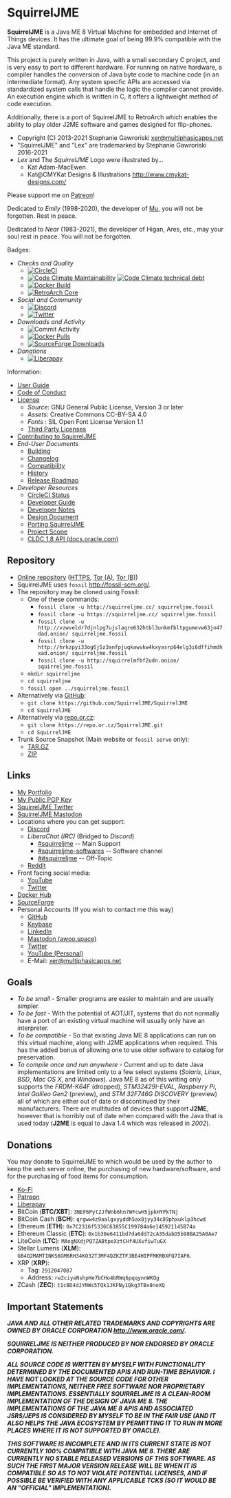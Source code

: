 # SquirrelJME

**SquirrelJME** is a Java ME 8 Virtual Machine for embedded and Internet of
Things devices. It has the ultimate goal of being 99.9% compatible with the
Java ME standard.

This project is purely written in Java, with a small secondary C project, and 
is very easy to port to different hardware. For running on native hardware, a
compiler handles the conversion of Java byte code to machine code (in an
intermediate format). Any system specific APIs are accessed via standardized
system calls that handle the logic the compiler cannot provide. An execution
engine which is written in C, it offers a lightweight method of code
execution.

Additionally, there is a port of SquirrelJME to RetroArch which enables the
ability to play older J2ME software and games designed for flip-phones.

 * Copyright (C) 2013-2021 Stephanie Gawroriski
   <xer@multiphasicapps.net>
 * "SquirrelJME" and "Lex" are trademarked by Stephanie Gawroriski 2016-2021
 * _Lex_ and The _SquirrelJME_ Logo were illustrated by...
   * Kat Adam-MacEwen
   * Kat@CMYKat Designs & Illustrations <http://www.cmykat-designs.com/>

Please support me on [Patreon](https://www.patreon.com/SquirrelJME)!

Dedicated to _Emily_ (1998-2020), the developer of
[Mu](https://github.com/meepingsnesroms/Mu), you will not be forgotten.
Rest in peace.

Dedicated to _Near_ (1983-2021), the developer of Higan, Ares, etc., may
your soul rest in peace. You will not be forgotten.

Badges:

 * _Checks and Quality_
   * [![CircleCI](
     https://img.shields.io/circleci/build/github/SquirrelJME/SquirrelJME/trunk.svg?label=CircleCI%20Build)](
     https://circleci.com/gh/SquirrelJME/SquirrelJME/tree/trunk)
   * [![Code Climate Maintainability](
     https://img.shields.io/codeclimate/maintainability-percentage/SquirrelJME/SquirrelJME)](
     https://codeclimate.com/github/SquirrelJME/SquirrelJME)
     [![Code Climate technical debt](
     https://img.shields.io/codeclimate/tech-debt/SquirrelJME/SquirrelJME)](
     https://codeclimate.com/github/SquirrelJME/SquirrelJME)
   * [![Docker Build](
     https://img.shields.io/docker/cloud/build/xerthesquirrel/squirreljme.svg?label=Docker%20Container)](
     https://hub.docker.com/r/xerthesquirrel/squirreljme/builds)
   * [![RetroArch Core](
     https://git.libretro.com/libretro/SquirrelJME/badges/trunk/pipeline.svg?key_text=RetroArch%20Core&key_width=115)](
     https://git.libretro.org/libretro/SquirrelJME)
 * _Social and Community_
   * [![Discord](https://img.shields.io/discord/278929900893634560.svg?label=Discord%20Server)](
     https://discord.gg/9PkMMKt)
   * [![Twitter](
     https://img.shields.io/twitter/follow/MultiPhasicApps.svg?label=Follow%20on%20Twitter)](
     https://twitter.com/MultiPhasicApps)
 * _Downloads and Activity_
   * ![Commit Activity](
     https://img.shields.io/github/commit-activity/w/SquirrelJME/SquirrelJME.svg?label=Code%20Commits)
   * [![Docker Pulls](
     https://img.shields.io/docker/pulls/xerthesquirrel/squirreljme?label=Docker%20Pulls)](
     https://hub.docker.com/r/xerthesquirrel/squirreljme)
   * [![SourceForge Downloads](
     https://img.shields.io/sourceforge/dm/squirreljme.svg?label=SourceForge%20Downloads)](
     https://sourceforge.net/projects/squirreljme/files/)
 * _Donations_
   * [![Liberapay](
     https://img.shields.io/liberapay/receives/xershadowtail.svg?logo=liberapay&label=LiberaPay)](
     https://liberapay.com/xershadowtail)

Information:

 * [User Guide](assets/user-guide/readme.mkd)
 * [Code of Conduct](code-of-conduct.mkd)
 * [License](license.mkd)
   * _Source_: GNU General Public License, Version 3 or later
   * _Assets_: Creative Commons CC-BY-SA 4.0
   * _Fonts_ : SIL Open Font License Version 1.1
   * [Third Party Licenses](third-party.mkd)
 * [Contributing to SquirrelJME](contributing.mkd)
 * _End-User Documents_
   * [Building](building.mkd)
   * [Changelog](changelog.mkd)
   * [Compatibility](compatibility.mkd)
   * [History](history.mkd)
   * [Release Roadmap](route.mkd)
 * _Developer Resources_
   * [CircleCI Status](
     https://circleci.com/gh/SquirrelJME/SquirrelJME/tree/trunk)
   * [Developer Guide](developer-guide.mkd)
   * [Developer Notes](assets/developer-notes/index.mkd)
   * [Design Document](design.mkd)
   * [Porting SquirrelJME](porting.mkd)
   * [Project Scope](scope.mkd)
   * [CLDC 1.8 API (docs.oracle.com)](
     https://docs.oracle.com/javame/8.0/api/cldc/api/overview-summary.html)

## Repository

 * [Online repository](http://squirreljme.cc/)
   ([HTTPS](https://squirreljme.cc/),
   [Tor (A)](http://vzwveldr7djnlpg7ujslaqre632htbl3unkmfbltpgumevw63jn47dad.onion/),
   [Tor (B)](http://hrkzpyi33og6j5z3anfpjuqkawvkw4kxyasrp64elg3i6dffihmdhxad.onion/))
 * SquirrelJME uses `fossil` <http://fossil-scm.org/>.
 * The repository may be cloned using Fossil:
   * One of these commands:
     * `fossil clone -u http://squirreljme.cc/ squirreljme.fossil`
     * `fossil clone -u https://squirreljme.cc/ squirreljme.fossil`
     * `fossil clone -u http://vzwveldr7djnlpg7ujslaqre632htbl3unkmfbltpgumevw63jn47dad.onion/ squirreljme.fossil`
     * `fossil clone -u http://hrkzpyi33og6j5z3anfpjuqkawvkw4kxyasrp64elg3i6dffihmdhxad.onion/ squirreljme.fossil`
     * `fossil clone -u http://squirrelmfbf2udn.onion/ squirreljme.fossil`
   * `mkdir squirreljme`
   * `cd squirreljme`
   * `fossil open ../squirreljme.fossil`
 * Alternatively via [GitHub](https://github.com/SquirrelJME/SquirrelJME):
   * `git clone https://github.com/SquirrelJME/SquirrelJME`
   * `cd SquirrelJME`
 * Alternatively via [repo.or.cz](https://repo.or.cz/SquirrelJME.git):
   * `git clone https://repo.or.cz/SquirrelJME.git`
   * `cd SquirrelJME`
 * Trunk Source Snapshot (Main website or `fossil serve` only):
   * [TAR.GZ](/tarball/squirreljme-trunk.tar.gz?uuid=trunk)
   * [ZIP](/zip/squirreljme-trunk.zip?uuid=trunk)

## Links

 * [My Portfolio](https://shadowtail.dev/)
 * [My Public PGP Key](public-key.gpg.mkd)
 * [SquirrelJME Twitter](https://twitter.com/MultiPhasicApps)
 * [SquirrelJME Mastodon](https://mastodon.online/@SquirrelJME)
 * Locations where you can get support:
   * [Discord](https://discord.gg/9PkMMKt)
   * _LiberaChat (IRC)_ (Bridged to _Discord_)
     * [#squirreljme](ircs://irc.libera.chat:6697/squirreljme) -- Main Support
     * [#squirreljme-softwares](ircs://irc.libera.chat:6697/squirreljme-software) -- Software channel
     * [##squirreljme](ircs://irc.libera.chat:6697/#squirreljme) -- Off-Topic
   * [Reddit](https://reddit.com/r/SquirrelJME)
 * Front facing social media:
   * [YouTube](https://www.youtube.com/channel/UCbmC7qQjeXUEUyE5XfDX5RA/)
   * [Twitter](https://twitter.com/MultiPhasicApps)
 * [Docker Hub](https://hub.docker.com/r/xerthesquirrel/squirreljme)
 * [SourceForge](https://sourceforge.net/p/squirreljme/)
 * Personal Accounts (If you wish to contact me this way)
   * [GitHub](https://github.com/XerTheSquirrel/)
   * [Keybase](https://keybase.io/xerthesquirrel)
   * [LinkedIn](https://www.linkedin.com/in/xerthesquirrel/)
   * [Mastodon (awoo.space)](https://awoo.space/@XerTheSquirrel)
   * [Twitter](https://twitter.com/XerShadowTail)
   * [YouTube (Personal)](
     https://www.youtube.com/channel/UCJ4QrvbDhjtd7u6EpfBQ__g)
   * E-Mail: <xer@multiphasicapps.net>

## Goals

 * _To be small_ - Smaller programs are easier to maintain and are usually
   simpler.
 * _To be fast_ - With the potential of AOT/JIT, systems that do not normally
   have a port of an existing virtual machine will usually only have an
   interpreter.
 * _To be compatible_ - So that existing Java ME 8 applications can run on this
   virtual machine, along with J2ME applications when required. This has the
   added bonus of allowing one to use older software to catalog for
   preservation.
 * _To compile once and run anywhere_ - Current and up to date Java
   implementations are limited only to a few select systems (_Solaris_,
   _Linux_, _BSD_, _Mac OS X_, and _Windows_). Java ME 8 as of this writing
   only supports the *FRDM-K64F* (dropped), *STM32429I-EVAL*, *Raspberry Pi*,
   *Intel Galileo Gen2* (preview), and *STM 32F746G DISCOVERY* (preview) all
   of which are either out of date or discontinued by their manufacturers.
   There are multitudes of devices that support **J2ME**, however that is
   horribly out of date when compared with the Java that is used today
   (**J2ME** is equal to Java 1.4 which was released in _2002_).

## Donations

You may donate to SquirrelJME to which would be used by the author to keep the
web server online, the purchasing of new hardware/software, and for the
purchasing of food items for consumption.

 * [Ko-Fi](http://ko-fi.com/xerthesquirrel)
 * [Patreon](https://www.patreon.com/SquirrelJME)
 * [Liberapay](https://liberapay.com/xershadowtail)
 * BitCoin (**BTC/XBT**):
   `3NEF6Pyt2JfWnb6hn7WFcwH5jpkHYPkTNj`
 * BitCoin Cash (**BCH**):
   `qrgww4z9aalgxyyddh5ax8jyy34c89phxuklp3hcwd`
 * Ethereum (**ETH**):
   `0x7C2316f5336C63855C199784a6e145921145B74a`
 * Ethereum Classic (**ETC**):
   `0x1b30e6411bd7da6dd72cA35dabD5b98BA25A0Ae7`
 * LiteCoin (**LTC**):
   `MAogNXdjPQ7ZABtpeXztCHf4UXvfiwTuGX`
 * Stellar Lumens (**XLM**):
   `GB4O2MAMTINKS6GM6RH34KO32TJMF4QZKZTFJBE4HIPFMKRBXFQ7IAF6`.
 * XRP (**XRP**):
   * Tag: `2912047087`
   * Address: `rw2ciyaNshpHe7bCHo4bRWq6pqqynnWKQg`
 * ZCash (**ZEC**):
   `t1cBD4dJYNWs5TQk1JKFNy1Qkg3TBx8noXQ`

## Important Statements

***JAVA AND ALL OTHER RELATED TRADEMARKS AND COPYRIGHTS ARE OWNED BY ORACLE
CORPORATION <http://www.oracle.com/>.***

***SQUIRRELJME IS NEITHER PRODUCED BY NOR ENDORSED BY ORACLE CORPORATION.***

***ALL SOURCE CODE IS WRITTEN BY MYSELF WITH FUNCTIONALITY DETERMINED BY THE
DOCUMENTED APIS AND RUN-TIME BEHAVIOR. I HAVE NOT LOOKED AT THE SOURCE CODE FOR
OTHER IMPLEMENTATIONS, NEITHER FREE SOFTWARE NOR PROPRIETARY IMPLEMENTATIONS.
ESSENTIALLY SQUIRRELJME IS A CLEAN-ROOM IMPLEMENTATION OF THE DESIGN OF JAVA
ME 8. THE IMPLEMENTATIONS OF THE JAVA ME 8
APIS AND ASSOCIATED JSRS/JEPS IS CONSIDERED BY MYSELF TO BE IN THE FAIR USE
(AND IT ALSO HELPS THE JAVA ECOSYSTEM BY PERMITTING IT TO RUN IN MORE PLACES
WHERE IT IS NOT SUPPORTED BY ORACLE).***

***THIS SOFTWARE IS INCOMPLETE AND IN ITS CURRENT STATE IS NOT CURRENTLY
100% COMPATIBLE WITH JAVA ME 8. THERE ARE CURRENTLY NO STABLE RELEASED VERSIONS
OF THIS SOFTWARE. AS SUCH THE FIRST MAJOR VERSION RELEASE WILL BE WHEN IT IS
COMPATIBLE SO AS TO NOT VIOLATE POTENTIAL LICENSES, AND IF POSSIBLE BE VERIFIED
WITH ANY APPLICABLE TCKS (SO IT WOULD BE AN "OFFICIAL" IMPLEMENTATION).***

